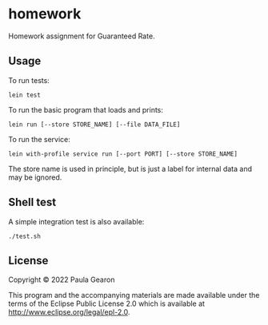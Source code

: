 # homework

Homework assignment for Guaranteed Rate.

## Usage

To run tests:

```
lein test
```

To run the basic program that loads and prints:
```
lein run [--store STORE_NAME] [--file DATA_FILE]
```

To run the service:
```
lein with-profile service run [--port PORT] [--store STORE_NAME]
```

The store name is used in principle, but is just a label for internal data and may be ignored.

## Shell test

A simple integration test is also available:
```
./test.sh
```

## License

Copyright © 2022 Paula Gearon

This program and the accompanying materials are made available under the
terms of the Eclipse Public License 2.0 which is available at
http://www.eclipse.org/legal/epl-2.0.


